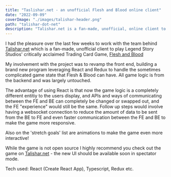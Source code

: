 ```yaml
---
title: "Taslishar.net - an unofficial Flesh and Blood online client"
date: "2022-09-09"
coverImage: "./images/talishar-header.png"
path: "talishar-dot-net"
description: "Talishar.net is a fan-made, unofficial, online client to play Flesh & Blood TCG."
---
```


I had the pleasure over the last few weeks to work with the team behind [Talishar.net](https://www.talishar.net/) which is a fan-made, unofficial client to play Legend Story Studios' critically acclaimed Trading Card Game, [Flesh and Blood](http://www.fabtcg.com)

My involvement with the project was to revamp the front end, building a brand new program leveraging React and Redux to handle the sometimes complicated game state that Flesh & Blood can have. All game logic is from the backend and was largely untouched.

The advantage of using React is that now the game logic is a completely different entitiy to the users display, and APIs and ways of communicating between the FE and BE can completely be changed or swapped out, and the FE "experience" would still be the same. Follow up steps would involve having a websocket connection to reduce the amount of data to be sent from the BE to FE and even faster communication between the FE and BE to make the game more responsive.

Also on the 'stretch goals' list are animations to make the game even more interactive!

While the game is not open source I highly recommend you check out the game on [Talishar.net](https://www.talishar.net/) - the new UI should be available soon in spectator mode.

Tech used: React (Create React App), Typescript, Redux etc.
